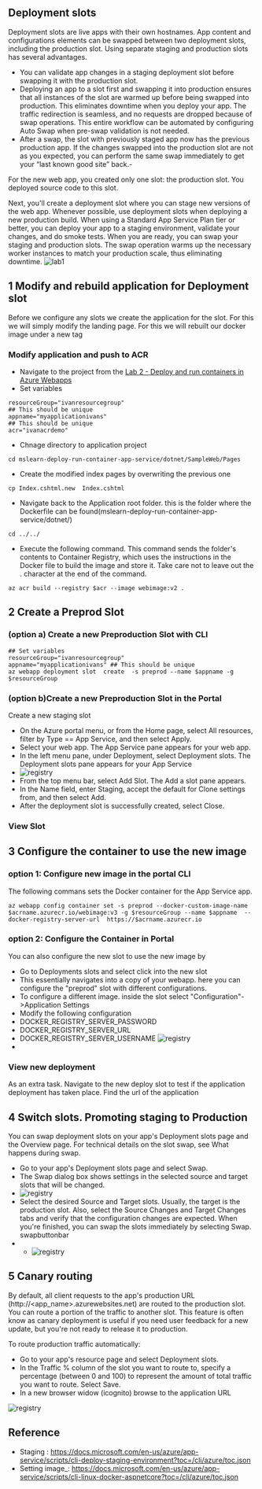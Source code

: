 ## Deployment slots 

Deployment slots are live apps with their own hostnames. App content and configurations elements can be swapped between two deployment slots, including the production slot.
Using separate staging and production slots has several advantages.

- You can validate app changes in a staging deployment slot before swapping it with the production slot.
- Deploying an app to a slot first and swapping it into production ensures that all instances of the slot are warmed up before being swapped into production. This eliminates downtime when you deploy your app. The traffic redirection is seamless, and no requests are dropped because of swap operations. This entire workflow can be automated by configuring Auto Swap when pre-swap validation is not needed.
- After a swap, the slot with previously staged app now has the previous production app. If the changes swapped into the production slot are not as you expected, you can perform the same swap immediately to get your “last known good site” back.- 

For the new web app, you created only one slot: the production slot. You deployed source code to this slot.

Next, you'll create a deployment slot where you can stage new versions of the web app. Whenever possible, use deployment slots when deploying a new production build. When using a Standard App Service Plan tier or better, you can deploy your app to a staging environment, validate your changes, and do smoke tests. When you are ready, you can swap your staging and production slots. The swap operation warms up the necessary worker instances to match your production scale, thus eliminating downtime.
 ![lab1](./img/lab3overview.png)
## 1 Modify and rebuild application  for Deployment slot 
Before we configure any slots we create the application for the slot. For this we will simply modify the landing page. For this we will rebuilt our docker image under a new tag 

### Modify application and push to ACR

- Navigate to the project from the [Lab 2 - Deploy and run containers in Azure Webapps ](webappdeploy.md)
- Set variables 
```
resourceGroup="ivanresourcegroup"
## This should be unique
appname="myapplicationivans" 
## This should be unique
acr="ivanacrdemo"
```
- Chnage directory to application project 
``` 
cd mslearn-deploy-run-container-app-service/dotnet/SampleWeb/Pages
```
- Create the modified index pages by overwriting the previous one 
```
cp Index.cshtml.new  Index.cshtml
```
- Navigate back to the Application root folder. this is the folder where the Dockerfile can be found(mslearn-deploy-run-container-app-service/dotnet/)  
```
cd ../../
```
- Execute the following command. This command sends the folder's contents to Container Registry, which uses the instructions in the Docker file to build the image and store it. Take care not to leave out the . character at the end of the command.
``` 
az acr build --registry $acr --image webimage:v2 .
```  

## 2 Create a Preprod Slot 
### (option a) Create a new Preproduction Slot with CLI 
```
## Set variables 
resourceGroup="ivanresourcegroup"
appname="myapplicationivans" ## This should be unique
az webapp deployment slot  create  -s preprod --name $appname -g $resourceGroup
```
### (option b)Create a new Preproduction Slot in the Portal 
Create a new staging slot
- On the Azure portal menu, or from the Home page, select All resources, filter by Type == App Service, and then select Apply.
- Select your web app. The App Service pane appears for your web app.
- In the left menu pane, under Deployment, select Deployment slots. The Deployment slots pane appears for your App Service
- ![registry](./img/1slots.png)
- From the top menu bar, select Add Slot. The Add a slot pane appears.
- In the Name field, enter Staging, accept the default for Clone settings from, and then select Add.
- After the deployment slot is successfully created, select Close.

### View Slot 


##  3 Configure the container to use the new image 

### option 1: Configure new image in the portal CLI
The following commans sets the Docker container for the App Service app.
```
az webapp config container set -s preprod --docker-custom-image-name $acrname.azurecr.io/webimage:v3 -g $resourceGroup --name $appname  --docker-registry-server-url  https://$acrname.azurecr.io
```

### option 2: Configure the Container in Portal 
You can also configure the new slot to use the new image by 
 -  Go to Deployments slots and select click into the new slot
 - This essentially navigates into a copy of your webapp. here you can configure the "preprod" slot with different configurations. 
 - To configure a different image. inside the slot select "Configuration"->Application Settings
 - Modify the following configuration 
 -   DOCKER_REGISTRY_SERVER_PASSWORD
 -   DOCKER_REGISTRY_SERVER_URL
 -   DOCKER_REGISTRY_SERVER_USERNAME
 ![registry](./img/dockerimageslots.png)
 -
### View new deployment 
As an extra task. Navigate to the new deploy slot to test if the application deployment has taken place. Find the url of the application  


## 4 Switch slots. Promoting staging to Production  
You can swap deployment slots on your app's Deployment slots page and the Overview page. For technical details on the slot swap, see What happens during swap.
 - Go to your app's Deployment slots page and select Swap.
 - The Swap dialog box shows settings in the selected source and target slots that will be changed.
 -  ![registry](./img/swapbuttonbar.png)
 - Select the desired Source and Target slots. Usually, the target is the production slot. Also, select the Source Changes and Target Changes tabs and verify that the configuration changes are expected. When you're finished, you can swap the slots immediately by selecting Swap.
swapbuttonbar
-  -  ![registry](./img/swapimmediately.png)

## 5 Canary routing 
 By default, all client requests to the app's production URL (http://<app_name>.azurewebsites.net) are routed to the production slot. You can route a portion of the traffic to another slot.  This feature is often know as canary deployment is useful if you need user feedback for a new update, but you're not ready to release it to production.

 To route production traffic automatically:
- Go to your app's resource page and select Deployment slots.
- In the Traffic % column of the slot you want to route to, specify a percentage (between 0 and 100) to represent the amount of total traffic you want to route. Select Save.
- In a new browser widow (icognito) browse to the application URL

 ![registry](./img/routetrafficslot.png)
## Reference 
 -  Staging : https://docs.microsoft.com/en-us/azure/app-service/scripts/cli-deploy-staging-environment?toc=/cli/azure/toc.json
 -  Setting image_: https://docs.microsoft.com/en-us/azure/app-service/scripts/cli-linux-docker-aspnetcore?toc=/cli/azure/toc.json






